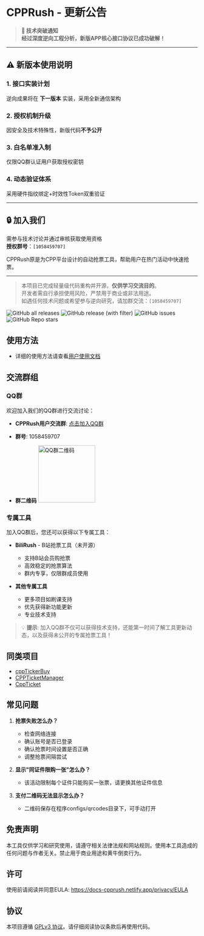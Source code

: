# CPPRush - 更新公告

> **🚀 技术突破通知**  
> **经过深度逆向工程分析，新版APP核心接口协议已成功破解！**  
---

## ⚠️ 新版本使用说明

### 1. 接口实装计划
逆向成果将在 **下一版本** 实装，采用全新通信架构

### 2. 授权机制升级
因安全及技术特殊性，新版代码**不予公开**

### 3. 白名单准入制
仅限QQ群认证用户获取授权密钥

### 4. 动态验证体系
采用硬件指纹绑定+时效性Token双重验证

---

## 🔒 加入我们
需参与技术讨论并通过审核获取使用资格  
**授权群号**：`[1058459707]`

CPPRush原是为CPP平台设计的自动抢票工具，帮助用户在热门活动中快速抢票。

---

> 本项目已完成轻量级代码重构并开源，**仅供学习交流目的**。  
> 开发者需自行承担使用风险，严禁用于商业或非法用途。  
> 如遇任何技术问题或希望参与逆向研究，请加群交流：`[1058459707]`

![GitHub all releases](https://img.shields.io/github/downloads/Hanzzkj652/CPPRush/total)
![GitHub release (with filter)](https://img.shields.io/github/v/release/Hanzzkj652/CPPRush)
![GitHub issues](https://img.shields.io/github/issues/Hanzzkj652/CPPRush)
![GitHub Repo stars](https://img.shields.io/github/stars/Hanzzkj652/CPPRush)

## 使用方法

- 详细的使用方法请查看[用户使用文档](https://docs-cpprush.netlify.app/)

## 交流群组

### QQ群

欢迎加入我们的QQ群进行交流讨论：

- **CPPRush用户交流群**: [点击加入QQ群](https://qm.qq.com/cgi-bin/qm/qr?k=x_n3GbZ3MkF9NKGgn0gBFmuEEImLuj9x&jump_from=webapi&authKey=0LYhDS/TbWcBu2Jm2WWOXztCbclq91rFb6JmIpq3K8Q5/f1LDSRLondoECBG95n/)
- **群号**: 1058459707

- **群二维码**
   <img src="https://imgur.la/images/2025/08/29/qrcode-302.png" alt="QQ群二维码" width="150" height="150">

### 专属工具

加入QQ群后，您还可以获得以下专属工具：

- **BiliRush** - B站抢票工具（未开源）
  - 支持B站会员购抢票
  - 高效稳定的抢票算法
  - 群内专享，仅限群成员使用

- **其他专属工具**
  - 更多项目如刷课支持
  - 优先获得新功能更新
  - 专业技术支持

> 💡 **提示**: 加入QQ群不仅可以获得技术支持，还能第一时间了解工具更新动态，以及获得未公开的专属抢票工具！

## 同类项目

- [cppTickerBuy](https://github.com/mikumifa/cppTickerBuy)
- [CPPTicketManager](https://github.com/shotoguazi/CPPTicketManager)
- [CppTicket](https://github.com/QianQiuZy/CppTicket)



## 常见问题

1. **抢票失败怎么办？**
   - 检查网络连接
   - 确认账号是否已登录
   - 确认抢票时间设置是否正确
   - 调整抢票间隔尝试

2. **显示"同证件限购一张"怎么办？**
   - 该活动限制每个证件只能购买一张票，请更换其他证件信息

3. **支付二维码无法显示怎么办？**
   - 二维码保存在程序configs/qrcodes目录下，可手动打开

## 免责声明

本工具仅供学习和研究使用，请遵守相关法律法规和网站规则。使用本工具造成的任何问题与作者无关。禁止用于商业用途和黄牛倒卖行为。

## 许可

使用前请阅读并同意EULA: https://docs-cpprush.netlify.app/privacy/EULA

## 协议
本项目遵循 [GPLv3 协议](./LICENSE)。请仔细阅读协议条款后再使用代码。
